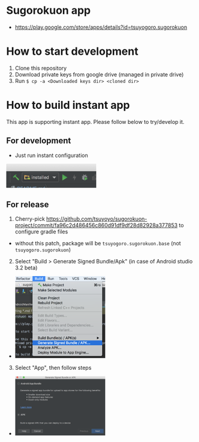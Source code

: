 # Sugorokuon app

- https://play.google.com/store/apps/details?id=tsuyogoro.sugorokuon

# How to start development

1. Clone this repository
2. Download private keys from google drive (managed in private drive)
3. Run `$ cp -a <Downloaded keys dir> <cloned dir>`

# How to build instant app

This app is supporting instant app. Please follow below to try/develop it.

## For development

- Just run instant configuration

<img src="./noteimages/how_to_run_instant_app_for_debug.png" width="240px">

## For release

1. Cherry-pick https://github.com/tsuyoyo/sugorokuon-project/commit/fa96c2d486456c860d91df9df28d82928a377853 to configure gradle files
  - without this patch, package will be `tsuyogoro.sugorokuon.base` (not `tsuyogoro.sugorokuon`)
2. Select "Build > Generate Signed Bundle/Apk" (in case of Android studio 3.2 beta)
  - <img src="./noteimages/how_to_build_instant_app_release_01.png" width="240px">
3. Select "App", then follow steps
  - <img src="./noteimages/how_to_build_instant_app_release_02.png" width="240px">
  
